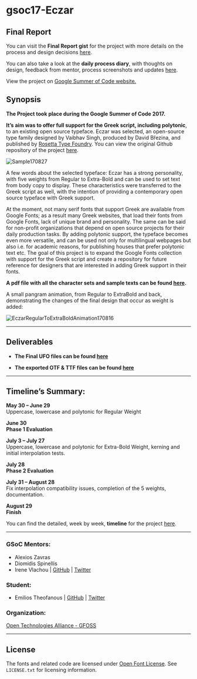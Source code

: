 # gsoc17-Eczar


## Final Report
You can visit the **Final Report gist** for the project with more details on the process and design decisions [here](https://gist.github.com/thynem/034ee86ea3da707eb6e46ee230c59aed).

You can also take a look at the **daily process diary**, with thoughts on design, feedback from mentor, process screenshots and updates [here](https://github.com/eellak/gsoc17-Eczar/blob/master/GSoC17_Process/ProcessDiary.md).

View the project on [Google Summer of Code website.](https://summerofcode.withgoogle.com/organizations/4825634544025600/#6608201922379776)


## Synopsis

**The Project took place during the Google Summer of Code 2017.**

**It’s aim was to offer full support for the Greek script, including polytonic**, to an existing open source typeface. Eczar was selected, an open-source type family designed by Vaibhav Singh, produced by David Březina, and published by [Rosetta Type Foundry](https://rosettatype.com).
You can view the original Github repository of the project [here](https://github.com/rosettatype/Eczar).


![Sample170827](https://github.com/eellak/gsoc17-Eczar/blob/master/GSoC17_Process/03_ScreenshotsForProcessDiary/Sample170827.png?raw=true)


A few words about the selected typeface: Eczar has a strong personality, with five weights from Regular to Extra-Bold and can be used to set text from body copy to display.
These characteristics were transferred to the Greek script as well, with the intention of providing a contemporary open source typeface with Greek support.

At the moment, not many serif fonts that support Greek are available from Google Fonts; as a result many Greek websites, that load their fonts from Google Fonts, lack of unique brand and personality. The same can be said for non-profit organizations that depend on open source projects for their daily production tasks.
By adding polytonic support, the typeface becomes even more versatile, and can be used not only for multilingual webpages but also i.e. for academic reasons, for publishing houses that prefer polytonic text etc.
The goal of this project is to expand the Google Fonts collection with support for the Greek script and create a repository for future reference for designers that are interested in adding Greek support in their fonts.

**A pdf file with all the character sets and sample texts can be found [here](https://github.com/eellak/gsoc17-Eczar/raw/master/GSoC17_Process/02_TestDocs/PrintTests/TestPrintDoc170827.pdf).**

A small pangram animation, from Regular to ExtraBold and back, demonstrating the changes of the final design that occur as weight is added:

![EczarRegularToExtraBoldAnimation170816](https://github.com/eellak/gsoc17-Eczar/blob/master/GSoC17_Process/03_ScreenshotsForProcessDiary/EczarRegularToExtraBoldAnimation170816.gif?raw=true)

---

## Deliverables

- **The Final UFO files can be found [here](https://github.com/eellak/gsoc17-Eczar/tree/master/GSoC17_Process/01_UFO)**

- **The exported OTF & TTF files can be found [here](https://github.com/eellak/gsoc17-Eczar/tree/master/GSoC17_Process/05_Exports)**

---

## Timeline’s Summary:

**May 30 – June 29**<br />
Uppercase, lowercase and polytonic for Regular Weight

**June 30**<br />
**Phase 1 Evaluation**

**July 3 – July 27**<br />
Uppercase, lowercase and polytonic for Extra-Bold Weight, kerning and initial interpolation tests.

**July 28**<br />
**Phase 2 Evaluation**

**July 31 – August 28**<br />
Fix interpolation compatibility issues, completion of the 5 weights, documentation.


**August 29**<br />
**Finish**

You can find the detailed, week by week, **timeline** for the project [here](https://github.com/eellak/gsoc17-Eczar/blob/master/TIMELINE.md).



---

### GSoC Mentors:

* Alexios Zavras
* Diomidis Spinellis
* Irene Vlachou | [GitHub](https://github.com/irenevl) | [Twitter](https://twitter.com/irene_vlachou)

### Student:

* Emilios Theofanous | [GitHub](https://github.com/thynem) | [Twitter](https://twitter.com/emilios__)

### Organization:

[Open Technologies Alliance - GFOSS](https://summerofcode.withgoogle.com/organizations/4825634544025600/)

---

## License

The fonts and related code are licensed under [Open Font License](https://github.com/rosettatype/eczar/tree/master/LICENSE.txt). See `LICENSE.txt` for licensing information.
